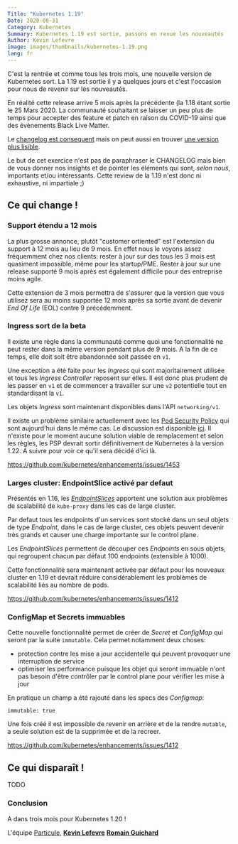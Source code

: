 ```yaml
---
Title: "Kubernetes 1.19"
Date: 2020-08-31
Category: Kubernetes
Summary: Kubernetes 1.19 est sortie, passons en revue les nouveautés
Author: Kevin Lefevre
image: images/thumbnails/kubernetes-1.19.png
lang: fr
---
```


C'est la rentrée et comme tous les trois mois, une nouvelle version de Kubernetes sort. La 1.19 est
sortie il y a quelques jours et c'est l'occasion pour nous de revenir sur les
nouveautés.

En réalité cette release arrive 5 mois après la précédente (la 1.18 étant
sortie le 25 Mars 2020. La communauté souhaitant se laisser un peu plus de temps
pour accepter des feature et patch en raison du COVID-19 ainsi que des
évènements Black Live Matter.

Le [changelog est consequent](https://relnotes.k8s.io/?releaseVersions=1.19.0)
mais on peut aussi en trouver [une version plus
lisible](https://github.com/kubernetes/kubernetes/blob/master/CHANGELOG/CHANGELOG-1.19.md).

Le but de cet exercice n'est pas de paraphraser le CHANGELOG mais bien de vous
donner nos insights et de pointer les éléments qui sont, *selon nous*,
importants et/ou intéressants. Cette review de la 1.19 n'est donc ni
exhaustive, ni impartiale ;)

## Ce qui change !

### Support étendu a 12 mois

La plus grosse annonce, plutôt "customer ortiented" est l'extension du support à
12 mois au lieu de 9 mois. En effet nous le voyons assez fréquemment chez nos
clients: rester à jour sur des tous les 3 mois est quasiment
impossible, même pour les startup/PME. Rester à jour sur une release
supporté 9 mois après est également difficile pour des entreprise moins agile.

Cette extension de 3 mois permettra de s'assurer que la version que vous
utilisez sera au moins supportée 12 mois après sa sortie avant de devenir
*End Of Life* (EOL) contre 9 précédemment.

### Ingress sort de la beta

Il existe une règle dans la communauté comme quoi une fonctionnalité ne peut rester
dans la même version pendant plus de 9 mois. A la fin de ce temps, elle doit
soit être abandonnée soit passée en `v1`.

Une exception a été faite pour les *Ingress* qui sont majoritairement utilisée
et tous les *Ingress Controller* reposent sur elles. Il est donc plus prudent de
les passer en `v1` et de commencer a travailler sur une `v2` potentielle tout en
standardisant la `v1`.

Les objets *Ingress* sont maintenant disponibles dans l'API `networking/v1`.

Il existe un problème similaire actuellement avec les [Pod Security
Policy](https://particule.io/blog/kubernetes-psp/) qui sont aujourd'hui dans le
même cas. Le discussion est disponible
[ici](https://github.com/kubernetes/enhancements/issues/5). Il n'existe pour le
moment aucune solution viable de remplacement et selon les règles, les PSP
devrait sortir définitivement de Kubernetes à la version 1.22. A suivre pour
voir ce qu'il sera décidé d'ici là.

<https://github.com/kubernetes/enhancements/issues/1453>

### Larges cluster: EndpointSlice activé par defaut

Présentés en 1.16, les [*EndpointSlices*](https://kubernetes.io/docs/concepts/services-networking/endpoint-slices/) apportent une solution aux problèmes de
scalabilité de `kube-proxy` dans les cas de large cluster.

Par defaut tous les endpoints d'un services sont stocké dans un seul objets de
type *Endpoint*, dans le cas de large cluster, ces objets peuvent devenir très
grands et causer une charge importante sur le control plane.

Les *EndpointSlices*  permettent de découper ces *Endpoints* en sous objets, qui
regroupent chacun par défaut 100 endpoints (extensible à 1000).

Cette fonctionnalité sera maintenant activée par défaut pour les nouveaux cluster
en 1.19 et devrait réduire considérablement les problèmes de scalabilité liés au
nombre de pods.

<https://github.com/kubernetes/enhancements/issues/1412>

### ConfigMap et Secrets immuables

Cette nouvelle fonctionnalité permet de créer de *Secret* et *ConfigMap* qui
seront par la suite `immutable`. Cela permet notamment deux choses:

* protection contre les mise a jour accidentelle qui peuvent provoquer une
    interruption de service
* optimiser les performance puisque les objet qui seront immuable n'ont pas
    besoin d'être contrôler par le control plane pour vérifier les mise à jour

En pratique un champ a été rajouté dans les specs des *Configmap*:

```
immutable: true
```

Une fois créé il est impossible de revenir en arrière et de la rendre `mutable`,
a seule solution est de la supprimée et de la recreer.

<https://github.com/kubernetes/enhancements/issues/1412>

## Ce qui disparaît !

TODO

### Conclusion

A dans trois mois pour Kubernetes 1.20 !

L'équipe [Particule](https://particule.io),
[**Kevin Lefevre**](https://www.linkedin.com/in/kevinlefevre/)
[**Romain Guichard**](https://www.linkedin.com/in/romainguichard/)
